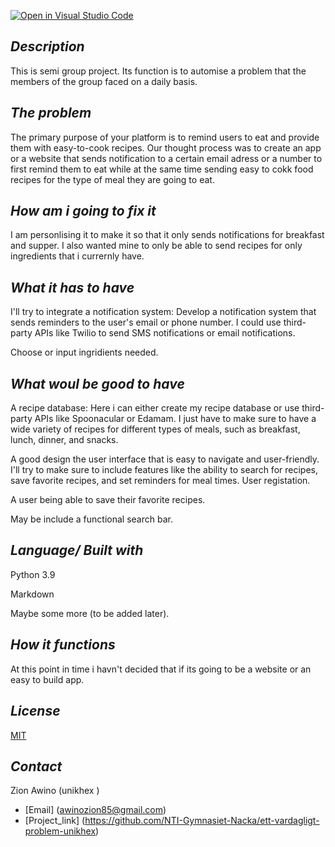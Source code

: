 [![Open in Visual Studio Code](https://classroom.github.com/assets/open-in-vscode-718a45dd9cf7e7f842a935f5ebbe5719a5e09af4491e668f4dbf3b35d5cca122.svg)](https://classroom.github.com/online_ide?assignment_repo_id=10934320&assignment_repo_type=AssignmentRepo)
## *Description*
This is semi group project. Its function is to automise a problem that the members of the group faced on a daily basis. 

## *The problem*
The primary purpose of your platform is to remind users to eat and provide them with easy-to-cook recipes. 
Our thought process was to create an app or a website that sends notification to a certain email adress or a number to first remind them to eat while at the same time sending easy to cokk food recipes for the type of meal they are going to eat. 

## *How am i going to fix it*
I am personlising it to make it so that it only sends notifications for breakfast and supper. I also wanted mine to only be able to send recipes for only ingredients that i currernly have.

## *What it has to have*
I'll try to integrate a notification system: Develop a notification system that sends reminders to the user's email or phone number. I could use third-party APIs like Twilio to send SMS notifications or email notifications.

Choose or input ingridients needed.


## *What woul be good to have*
A recipe database: Here i can either create my recipe database or use third-party APIs like Spoonacular or Edamam. I just have to make sure to have a wide variety of recipes for different types of meals, such as breakfast, lunch, dinner, and snacks.

A good design the user interface that is easy to navigate and user-friendly. I'll try to make sure to include features like the ability to search for recipes, save favorite recipes, and set reminders for meal times.
User registation.

A user being able to save their favorite recipes.

May be include a functional search bar.

## *Language/ Built with*

Python 3.9

Markdown

Maybe some more (to be added later).

## *How it functions*
At this point in time i havn't decided that if its going to be a website or an easy to build app. 

## *License*

[MIT](https://choosealicense.com/licenses/mit/)

## *Contact*

Zion Awino (unikhex )

- [Email] (awinozion85@gmail.com)
- [Project_link] (<https://github.com/NTI-Gymnasiet-Nacka/ett-vardagligt-problem-unikhex>)
